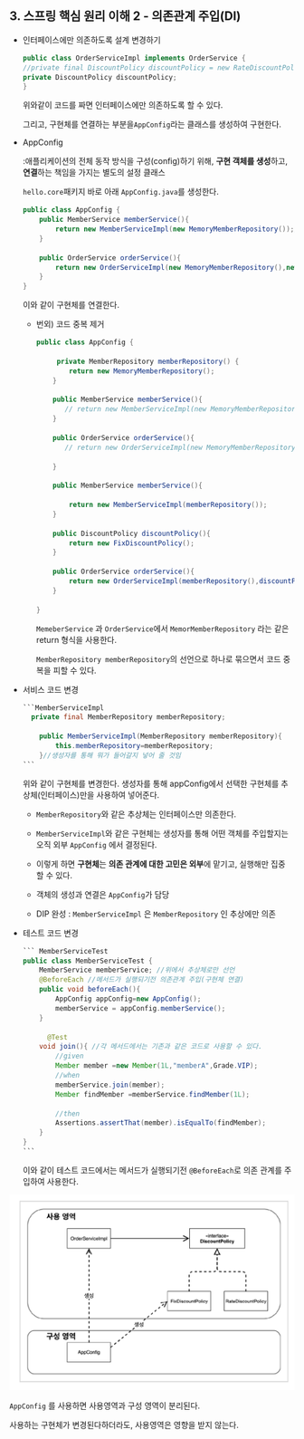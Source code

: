 ## 3. 스프링 핵심 원리 이해 2 - 의존관계 주입(DI)

- 인터페이스에만 의존하도록 설계 변경하기

  ```java
  public class OrderServiceImpl implements OrderService {
  //private final DiscountPolicy discountPolicy = new RateDiscountPolicy();
  private DiscountPolicy discountPolicy;
  }
  ```

  위와같이 코드를 짜면 인터페이스에만 의존하도록 할 수 있다.

  그리고, 구현체를 연결하는 부분을`AppConfig`라는 클래스를 생성하여 구현한다.

  

- AppConfig 

  :애플리케이션의 전체 동작 방식을 구성(config)하기 위해, **구현 객체를 생성**하고, **연결**하는 책임을 가지는 별도의 설정 클래스

  `hello.core`패키지 바로 아래 `AppConfig.java`를 생성한다.

  ```java
  public class AppConfig {
      public MemberService memberService(){
          return new MemberServiceImpl(new MemoryMemberRepository());//여기서 생성자 주입
      }
  
      public OrderService orderService(){
          return new OrderServiceImpl(new MemoryMemberRepository(),new FixDiscountPolicy());
      }
  }
  ```

  이와 같이 구현체를 연결한다.

   

  - 번외) 코드 중복 제거

    ```java
    public class AppConfig {
        
         private MemberRepository memberRepository() {
            return new MemoryMemberRepository();
        }
        
        public MemberService memberService(){
           // return new MemberServiceImpl(new MemoryMemberRepository());
        }
    
        public OrderService orderService(){
           // return new OrderServiceImpl(new MemoryMemberRepository(),new FixDiscountPolicy());
            
        }
        
        public MemberService memberService(){
    
            return new MemberServiceImpl(memberRepository());
        }
        
        public DiscountPolicy discountPolicy(){
            return new FixDiscountPolicy();
        }
    
        public OrderService orderService(){
            return new OrderServiceImpl(memberRepository(),discountPolicy());
        }
        
    }
    ```

    `MemeberService` 과  `OrderService`에서  `MemorMemberRepository` 라는 같은 return 형식을 사용한다. 

     `MemberRepository memberRepository`의 선언으로 하나로 묶으면서 코드 중복을 피할 수 있다. 

    

- 서비스 코드 변경

  ~~~java
  ```MemberServiceImpl    
  	private final MemberRepository memberRepository;
  
      public MemberServiceImpl(MemberRepository memberRepository){
          this.memberRepository=memberRepository;
      }//생성자를 통해 뭐가 들어갈지 넣어 줄 것임
  ```
  ~~~

  위와 같이 구현체를  변경한다. 생성자를 통해 appConfig에서 선택한 구현체를 추상체(인터페이스)만을 사용하여 넣어준다.

  

  - `MemberRepository`와 같은 추상체는 인터페이스만 의존한다.

  - `MemberServiceImpl`와 같은 구현체는 생성자를 통해 어떤 객체를 주입할지는 오직 외부 `AppConfig` 에서 결정된다.

  - 이렇게 하면 **구현체**는 **의존 관계에 대한 고민은 외부**에 맡기고, 실행해만 집중 할 수 있다.
  - 객체의 생성과 연결은 `AppConfig`가 담당
  - DIP 완성 : `MemberServiceImpl` 은 `MemberRepository` 인 추상에만 의존

  

- 테스트 코드 변경

  ~~~java
  ``` MemberServiceTest
  public class MemberServiceTest {
      MemberService memberService; //위에서 추상체로만 선언
      @BeforeEach //메서드가 실행되기전 의존관계 주입(구현체 연결)
      public void beforeEach(){
          AppConfig appConfig=new AppConfig();
          memberService = appConfig.memberService();
      }
      
        @Test
      void join(){ //각 메서드에서는 기존과 같은 코드로 사용할 수 있다.
          //given
          Member member =new Member(1L,"memberA",Grade.VIP);
          //when
          memberService.join(member);
          Member findMember =memberService.findMember(1L);
  
          //then
          Assertions.assertThat(member).isEqualTo(findMember);
      }
  }
  ```
  ~~~

  이와 같이 테스트 코드에서는 메서드가 실행되기전 `@BeforeEach`로 의존 관계를 주입하여 사용한다.

  

![image-20210822000211334](https://raw.githubusercontent.com/soleu/image_repo/main/img/image-20210822000211334.png)

`AppConfig` 를 사용하면 사용영역과 구성 영역이 분리된다. 

사용하는 구현체가 변경된다하더라도, 사용영역은 영향을 받지 않는다. 



